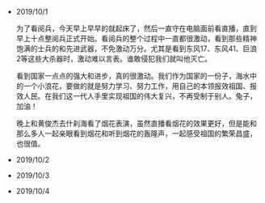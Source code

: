 - 2019/10/1

  为了看阅兵，今天早上早早的就起床了，然后一直守在电脑面前看直播，直到早上十点整阅兵正式开始。看阅兵的整个过程中一直都很激动，看到那些精神饱满的士兵的和先进武器，不免激动万分。尤其是看到东风17、东风41、巨浪2等这些大杀器时，激动难以言表。谁敢侵犯我们就叫他灭亡。
  
  看到国家一点点的强大和进步，真的很激动。我们作为国家的一份子，海水中的一个小浪花，要做的就是努力学习、努力工作，用自己的本领报效祖国、报效人民。在我们这一代人手里实现祖国的伟大复兴，不再受制于别人。兔子，加油！
  
  晚上和黄俊杰去什刹海看了烟花表演，虽然直播看烟花的效果更好，但是能和那么多人一起亲眼看到烟花和听到烟花的轰隆声，一起感受祖国的繁荣昌盛，也很值。
  
- 2019/10/2

  

- 2019/10/3

  

- 2019/10/4

  
